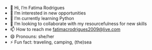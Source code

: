 - 👋 Hi, I’m Fatima Rodrigues
- 👀 I’m interested in new opportunities
- 🌱 I’m currently learning Python
- 💞️ I’m looking to collaborate with my resourcefulness for new skills
- 📫 How to reach me fatimacrodrigues2009@live.com
- 😄 Pronouns: she/her
- ⚡ Fun fact: traveling, camping, (the)sea

<!---
mfcrodrigues/mfcrodrigues is a ✨ special ✨ repository because its `README.md` (this file) appears on your GitHub profile.
You can click the Preview link to take a look at your changes.
--->
